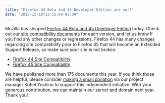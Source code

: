 ```yaml
---
title: "Firefox 44 Beta and 45 Developer Edition are out!"
date: "2015-12-18T13:55:00-05:00"
---
```

Mozilla has shipped [Firefox 44 Beta and 45 Developer Edition](https://www.mozilla.org/firefox/channel/) today. Check out our [site compatibility documents](https://www.fxsitecompat.dev/en-CA/docs/) for each version, and let us know if you find any other changes or regressions. Firefox 44 has many changes regarding site compatibility prior to Firefox 45 that will become an Extended Support Release, so make sure your site is not broken.

* [Firefox 44 Site Compatibility](https://www.fxsitecompat.dev/en-CA/versions/44/)
* [Firefox 45 Site Compatibility](https://www.fxsitecompat.dev/en-CA/versions/45/)

We have published more than 175 documents this year. If you think those are helpful, please consider [making a small donation](https://www.paypal.me/kohei/3) via our project manager Kohei Yoshino to support this independent initiative. With your generous contribution, we can maintain our server and domain next year. Thank you!
